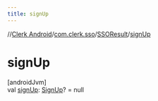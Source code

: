 ```yaml
---
title: signUp
---
```

//[Clerk Android](../../../index.html)/[com.clerk.sso](../index.html)/[SSOResult](index.html)/[signUp](sign-up.html)



# signUp



[androidJvm]\
val [signUp](sign-up.html): [SignUp](../../com.clerk.signup/-sign-up/index.html)? = null




